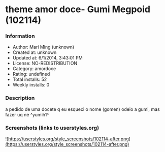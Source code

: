 # theme amor doce- Gumi Megpoid (102114)

### Information
- Author: Mari Ming (unknown)
- Created at: unknown
- Updated at: 6/1/2014, 3:43:01 PM
- License: NO-REDISTRIBUTION
- Category: amordoce
- Rating: undefined
- Total installs: 52
- Weekly installs: 0


### Description
a pedido de uma docete q eu esqueci o nome (gomen)
odeio a gumi, mas fazer uq ne 
^yumih1^


### Screenshots (links to userstyles.org)
![https://userstyles.org/style_screenshots/102114-after.png](https://userstyles.org/style_screenshots/102114-after.png)


